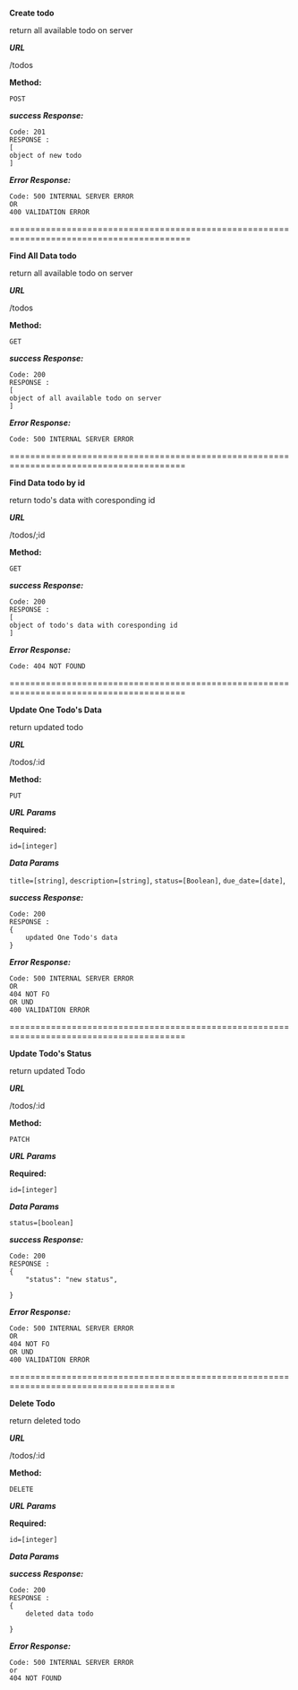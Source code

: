 **Create todo**

return all available todo on server

***URL***

  /todos

**Method:**

  `POST`

***success Response:***

    Code: 201
    RESPONSE : 
    [
    object of new todo 
    ]

***Error Response:***

    Code: 500 INTERNAL SERVER ERROR
    OR
    400 VALIDATION ERROR 

=========================================================================================

**Find All Data todo**

return all available todo on server

***URL***

  /todos

**Method:**

  `GET`

***success Response:***

    Code: 200
    RESPONSE : 
    [
    object of all available todo on server 
    ]

***Error Response:***

    Code: 500 INTERNAL SERVER ERROR

========================================================================================


**Find Data todo by id**

return todo's data with coresponding id

***URL***

  /todos/;id

**Method:**

  `GET`

***success Response:***

    Code: 200
    RESPONSE : 
    [
    object of todo's data with coresponding id
    ]

***Error Response:***

    Code: 404 NOT FOUND

========================================================================================

**Update One Todo's Data**

return updated todo

***URL***

  /todos/:id

**Method:**

  `PUT`

***URL Params***

**Required:**

`id=[integer]`

***Data Params***

`title=[string]`,
`description=[string]`,
`status=[Boolean]`,
`due_date=[date]`,

***success Response:***

    Code: 200
    RESPONSE : 
    {
        updated One Todo's data
    }

***Error Response:***

    Code: 500 INTERNAL SERVER ERROR
    OR
    404 NOT FO
    OR UND
    400 VALIDATION ERROR

========================================================================================

**Update Todo's Status**

return updated Todo

***URL***

  /todos/:id

**Method:**

  `PATCH`

***URL Params***

**Required:**

`id=[integer]`

***Data Params***

`status=[boolean]`


***success Response:***

    Code: 200
    RESPONSE : 
    {
        "status": "new status",
        
    }

***Error Response:***

    Code: 500 INTERNAL SERVER ERROR
    OR
    404 NOT FO
    OR UND
    400 VALIDATION ERROR

======================================================================================

**Delete Todo**

return deleted todo

***URL***

  /todos/:id

**Method:**

  `DELETE`

***URL Params***

**Required:**

`id=[integer]`

***Data Params***


***success Response:***

    Code: 200
    RESPONSE : 
    {
        deleted data todo
        
    }

***Error Response:***

    Code: 500 INTERNAL SERVER ERROR
    or 
    404 NOT FOUND


   





   


